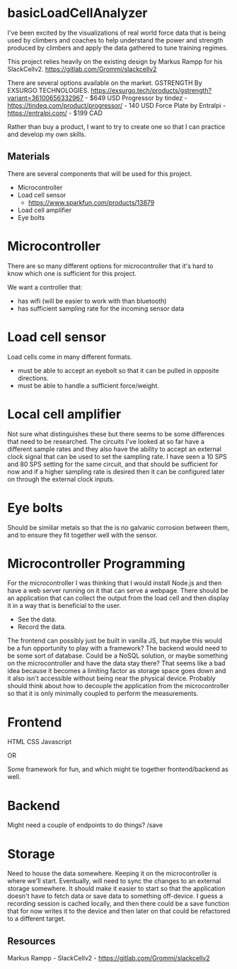 # basicLoadCellAnalyzer

I've been excited by the visualizations of real world force data that is being used by climbers and coaches to help
understand the power and strength produced by climbers and apply the data gathered to tune training regimes. 

This project relies heavily on the existing design by Markus Rampp for his SlackCellv2. https://gitlab.com/Grommi/slackcellv2

There are several options available on the market. 
GSTRENGTH By EXSURGO TECHNOLOGIES. https://exsurgo.tech/products/gstrength?variant=36100656332967 - $649 USD
Progressor by tindez - https://tindeq.com/product/progressor/ - 140 USD
Force Plate by Entralpi - https://entralpi.com/ - $199 CAD

Rather than buy a product, I want to try to create one so that I can practice and develop my own skills. 

## Materials

There are several components that will be used for this project. 

- Microcontroller
- Load cell sensor
    - https://www.sparkfun.com/products/13879
- Load cell amplifier
- Eye bolts

# Microcontroller
There are so many different options for microcontroller that it's hard to know which one is sufficient for this project.

We want a controller that:
- has wifi (will be easier to work with than bluetooth)
- has sufficient sampling rate for the incoming sensor data

# Load cell sensor
Load cells come in many different formats. 

- must be able to accept an eyebolt so that it can be pulled in opposite directions. 
- must be able to handle a sufficient force/weight. 

# Local cell amplifier
Not sure what distinguishes these but there seems to be some differences that need to be researched. The circuits I've looked at so far have a different sample rates and they also have the ability to accept an external clock signal that can be used to set the sampling rate. I have seen a 10 SPS and 80 SPS setting for the same circuit, and that should be sufficient for now and if a higher sampling rate is desired then it can be configured later on through the external clock inputs.


# Eye bolts
Should be similiar metals so that the is no galvanic corrosion between them, and to ensure they fit together well with the sensor.

# Microcontroller Programming 
For the microcontroller I was thinking that I would install Node.js and then have a web server running on it that can serve a webpage. There should be an application that can collect the output from the load cell and then display it in a way that is beneficial to the user. 

- See the data.
- Record the data.

The frontend can possibly just be built in vanilla JS, but maybe this would be a fun opportunity to play with a framework? The backend would need to be some sort of database. Could be a NoSQL solution, or maybe something on the microcontroller and have the data stay there? That seems like a bad idea because it becomes a limiting factor as storage space goes down and it also isn't accessible without being near the physical device. Probably should think about how to decouple the application from the microcontroller so that it is only minimally coupled to perform the measurements. 

# Frontend
HTML
CSS
Javascript

OR 

Some framework for fun, and which might tie together frontend/backend as well. 


# Backend
Might need a couple of endpoints to do things?
/save


# Storage
Need to house the data somewhere. Keeping it on the microcontroller is where we'll start. Eventually, will need to sync the changes to an external storage somewhere. It should make it easier to start so that the application doesn't have to fetch data or save data to something off-device. I guess a recording session is cached locally, and then there could be a save function that for now writes it to the device and then later on that could be refactored to a different target. 


## Resources
Markus Rampp - SlackCellv2 - https://gitlab.com/Grommi/slackcellv2

